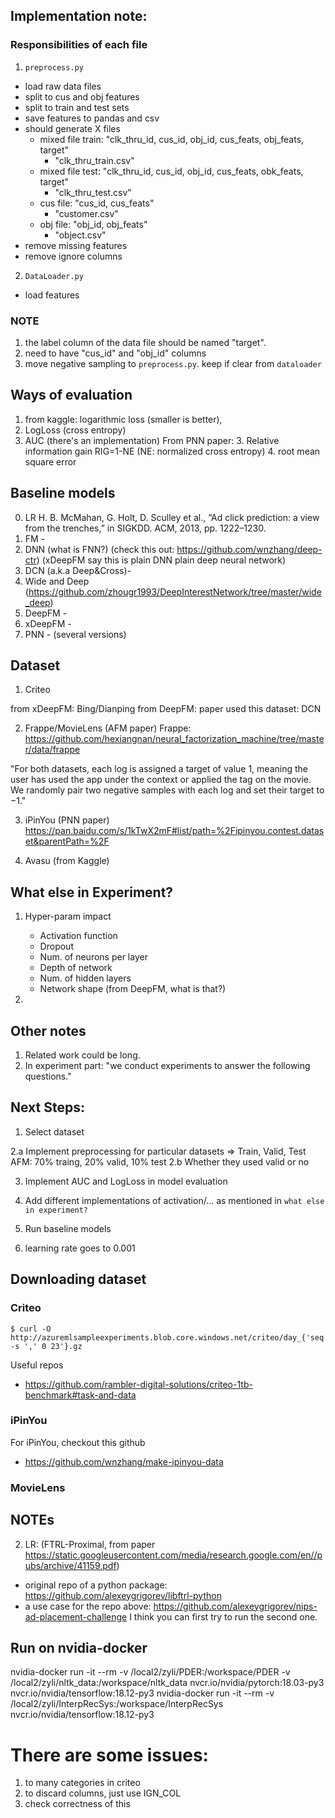Implementation note:
-------

### Responsibilities of each file

1. `preprocess.py`
- load raw data files
- split to cus and obj features
- split to train and test sets
- save features to pandas and csv
- should generate X files
    - mixed file train: "clk_thru_id, cus_id, obj_id, cus_feats, obj_feats, target"
       - "clk_thru_train.csv" 
    - mixed file test: "clk_thru_id, cus_id, obj_id, cus_feats, obk_feats, target"
       - "clk_thru_test.csv" 
    - cus file: "cus_id, cus_feats"
       - "customer.csv" 
    - obj file: "obj_id, obj_feats"
       - "object.csv" 
- remove missing features
- remove ignore columns

2. `DataLoader.py`
- load features

### NOTE

1. the label column of the data file should be named "target".
2. need to have "cus_id" and "obj_id" columns
3. move negative sampling to `preprocess.py`. keep if clear from `dataloader`

## Ways of evaluation

1. from kaggle: logarithmic loss (smaller is better), 
1. LogLoss (cross entropy)
2. AUC (there's an implementation)
From PNN paper:
    3. Relative information gain RIG=1-NE (NE: normalized cross entropy)
    4. root mean square error


## Baseline models
0. LR H. B. McMahan, G. Holt, D. Sculley et al., “Ad click prediction: a view from the trenches,” in SIGKDD. ACM, 2013, pp. 1222–1230.
1. FM -
2. DNN (what is FNN?) (check this out: https://github.com/wnzhang/deep-ctr) (xDeepFM say this is plain  DNN plain deep neural network)
3. DCN (a.k.a Deep&Cross)-
4. Wide and Deep (https://github.com/zhougr1993/DeepInterestNetwork/tree/master/wide_deep)
5. DeepFM -
6. xDeepFM -
7. PNN - (several versions)



## Dataset
1. Criteo 

from xDeepFM: Bing/Dianping
from DeepFM:
paper used this dataset: DCN


2. Frappe/MovieLens (AFM paper)
Frappe: https://github.com/hexiangnan/neural_factorization_machine/tree/master/data/frappe

"For both datasets, each log is assigned a target of value 1, 
meaning the user has used the app under the context or applied the tag on the movie.
We randomly pair two negative samples with each log and set their target to −1."

3. iPinYou (PNN paper)
https://pan.baidu.com/s/1kTwX2mF#list/path=%2Fipinyou.contest.dataset&parentPath=%2F

4. Avasu (from Kaggle)



## What else in Experiment?
1. Hyper-param impact
    - Activation function
    - Dropout
    - Num. of neurons per layer
    - Depth of network
    - Num. of hidden layers
    - Network shape (from DeepFM, what is that?)
    
2. 

## Other notes
1. Related work could be long.
2. In experiment part: "we conduct experiments to answer the following questions."


## Next Steps:
1. Select dataset

2.a Implement preprocessing for particular datasets => Train, Valid, Test
    AFM: 70% traing, 20% valid, 10% test
2.b Whether they used valid or no

3. Implement AUC and LogLoss in model evaluation

4. Add different implementations of activation/... as mentioned in `what else in experiment?`

4. Run baseline models

5. learning rate goes to 0.001


## Downloading dataset

### Criteo
```
$ curl -O http://azuremlsampleexperiments.blob.core.windows.net/criteo/day_{'seq -s ',' 0 23'}.gz
```
Useful repos
- https://github.com/rambler-digital-solutions/criteo-1tb-benchmark#task-and-data

### iPinYou
For iPinYou, checkout this github
- https://github.com/wnzhang/make-ipinyou-data


### MovieLens



## NOTEs

2. LR:  (FTRL-Proximal, from paper https://static.googleusercontent.com/media/research.google.com/en//pubs/archive/41159.pdf)
- original repo of a python package: https://github.com/alexeygrigorev/libftrl-python
- a use case for the repo above: https://github.com/alexeygrigorev/nips-ad-placement-challenge
I think you can first try to run the second one.


## Run on nvidia-docker
nvidia-docker run -it --rm -v /local2/zyli/PDER:/workspace/PDER -v /local2/zyli/nltk_data:/workspace/nltk_data nvcr.io/nvidia/pytorch:18.03-py3
nvcr.io/nvidia/tensorflow:18.12-py3
nvidia-docker run -it --rm -v /local2/zyli/InterpRecSys:/workspace/InterpRecSys nvcr.io/nvidia/tensorflow:18.12-py3

# There are some issues:
1. to many categories in criteo
2. to discard columns, just use IGN_COL
3. check correctness of this